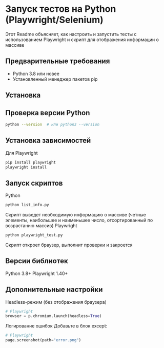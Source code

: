 # Запуск тестов на Python (Playwright/Selenium)

Этот Readme объясняет, как настроить и запустить тесты с использованием Playwright и скрипт для отображения информации о массиве

## Предварительные требования

- Python 3.8 или новее
- Установленный менеджер пакетов pip

## Установка

## Проверка версии Python
```bash
python --version  # или python3 --version
```
## Установка зависимостей
Для Playwright
```bash
pip install playwright
playwright install
```
## Запуск скриптов
Python
```bash
python list_info.py
```
Скрипт выведет необходимую информацию о массиве (четные элементы, наибольшее и наименьшее число, отсортированный по возрастанию массив)
Playwright

```bash
python playwright_test.py
```
Скрипт откроет браузер, выполнит проверки и закроется

## Версии библиотек

Python	3.8+
Playwright	1.40+

## Дополнительные настройки
Headless-режим (без отображения браузера)
```python
# Playwright
browser = p.chromium.launch(headless=True)
```

Логирование ошибок
Добавьте в блок except:

```python
# Playwright
page.screenshot(path="error.png")
```

